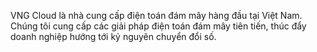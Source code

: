 VNG Cloud là nhà cung cấp điện toán đám mây hàng đầu tại Việt Nam.
Chúng tôi cung cấp các giải pháp điện toán đám mây tiên tiến, thúc đẩy doanh nghiệp hướng tới kỷ nguyên chuyển đổi số.

<!---
vngcloudseoteam/vngcloudseoteam is a ✨ special ✨ repository because its `README.md` (this file) appears on your GitHub profile.
You can click the Preview link to take a look at your changes.
--->
